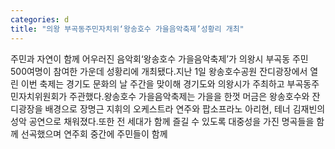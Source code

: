 ```yaml
---
categories: d
title: "의왕 부곡동주민자치위‘왕송호수 가을음악축제’성황리 개최"
---
```

주민과 자연이 함께 어우러진 음악회‘왕송호수 가을음악축제’가 의왕시 부곡동 주민 500여명이 참여한 가운데 성황리에 개최됐다.지난 1일 왕송호수공원 잔디광장에서 열린 이번 축제는 경기도 문화의 날 주간을 맞이해 경기도와 의왕시가 주최하고 부곡동주민자치위원회가 주관했다.왕송호수 가을음악축제는 가을을 한껏 머금은 왕송호수와 잔디광장을 배경으로 장명근 지휘의 오케스트라 연주와 팝소프라노 아리현, 테너 김재빈의 성악 공연으로 채워졌다.또한 전 세대가 함께 즐길 수 있도록 대중성을 가진 명곡들을 함께 선곡했으며 연주회 중간에 주민들이 함께